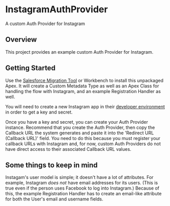 InstagramAuthProvider
=====================

A custom Auth Provider for Instagram

Overview
--------
This project provides an example custom Auth Provider for Instagram. 

Getting Started
---------------
Use the [Salesforce Migration Tool](https://developer.salesforce.com/docs/atlas.en-us.daas.meta/daas/meta_development.htm) or Workbench to install this unpackaged Apex. It will create a Custom Metadata Type as well as an Apex Class for handling the flow with Instagram, and an example Registration Handler as well.

You will need to create a new Instagram app in their [developer environment](https://www.instagram.com/developer/) in order to get a key and secret.

Once you have a key and secret, you can create your Auth Provider instance. Recommend that you create the Auth Provider, then copy the Callback URL the system generates and paste it into the 'Redirect URL (Callback URL)' field. You need to do this because you must register your callback URLs with Instagram and, for now, custom Auth Providers do not have direct access to their associated Callback URL values.

Some things to keep in mind
--------------------------
Instagam's user model is simple; it doesn't have a lot of attributes. For example, Instagram *does not* have email addresses for its users. (This is true even if the person uses Facebook to log into Instagram.) Because of this, the example Registration Handler has to create an email-like attribute for both the User's email and username fields.

